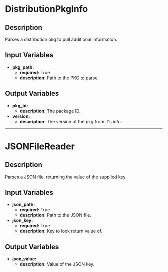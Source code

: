# DistributionPkgInfo

## Description
Parses a distribution pkg to pull additional information.

## Input Variables
- **pkg_path:**
    - **required:** True
    - **description:** Path to the PKG to parse.

## Output Variables
- **pkg_id:**
    - **description:** The package ID.
- **version:**
    - **description:** The version of the pkg from it's info.

---

# JSONFileReader

## Description
Parses a JSON file, returning the value of the supplied key.

## Input Variables
- **json_path:**
    - **required:** True
    - **description:** Path to the JSON file.
- **json_key:**
    - **required:** True
    - **description:** Key to look return value of.

## Output Variables
- **json_value:**
    - **description:** Value of the JSON key.
